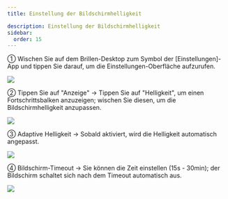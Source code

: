 ```yaml
---
title: Einstellung der Bildschirmhelligkeit

description: Einstellung der Bildschirmhelligkeit
sidebar:
  order: 15
---
```


① Wischen Sie auf dem Brillen-Desktop zum Symbol der \[Einstellungen]-App und tippen Sie darauf, um die Einstellungen-Oberfläche aufzurufen.

![](public/images/air3/de/screen-brightness-1.png)

② Tippen Sie auf "Anzeige" → Tippen Sie auf "Helligkeit", um einen Fortschrittsbalken anzuzeigen; wischen Sie diesen, um die Bildschirmhelligkeit anzupassen.

![](public/images/air3/de/screen-brightness-2.png)

③ Adaptive Helligkeit → Sobald aktiviert, wird die Helligkeit automatisch angepasst.

![](public/images/air3/de/screen-brightness-3.png)

④ Bildschirm-Timeout → Sie können die Zeit einstellen (15s - 30min); der Bildschirm schaltet sich nach dem Timeout automatisch aus.

![](public/images/air3/de/screen-brightness-4.png)
